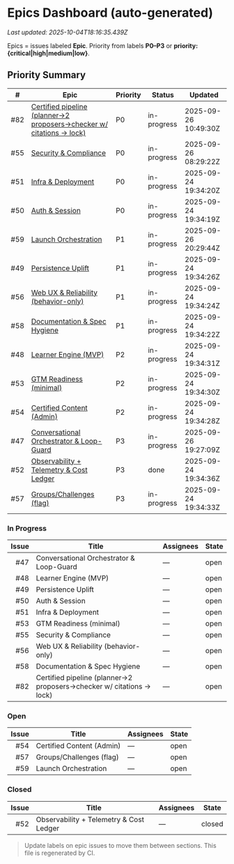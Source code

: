 # Epics Dashboard (auto-generated)

_Last updated: 2025-10-04T18:16:35.439Z_

Epics = issues labeled **Epic**. Priority from labels **P0–P3** or **priority:{critical|high|medium|low}**.

## Priority Summary

| # | Epic | Priority | Status | Updated |
|---|------|----------|--------|---------|
| #82 | [Certified pipeline (planner→2 proposers→checker w/ citations → lock)](https://github.com/robnreb1/cerply/issues/82) | P0 | in-progress | 2025-09-26 10:49:30Z |
| #55 | [Security & Compliance](https://github.com/robnreb1/cerply/issues/55) | P0 | in-progress | 2025-09-26 08:29:22Z |
| #51 | [Infra & Deployment](https://github.com/robnreb1/cerply/issues/51) | P0 | in-progress | 2025-09-24 19:34:20Z |
| #50 | [Auth & Session](https://github.com/robnreb1/cerply/issues/50) | P0 | in-progress | 2025-09-24 19:34:19Z |
| #59 | [Launch Orchestration](https://github.com/robnreb1/cerply/issues/59) | P1 | in-progress | 2025-09-26 20:29:44Z |
| #49 | [Persistence Uplift](https://github.com/robnreb1/cerply/issues/49) | P1 | in-progress | 2025-09-24 19:34:26Z |
| #56 | [Web UX & Reliability (behavior-only)](https://github.com/robnreb1/cerply/issues/56) | P1 | in-progress | 2025-09-24 19:34:24Z |
| #58 | [Documentation & Spec Hygiene](https://github.com/robnreb1/cerply/issues/58) | P1 | in-progress | 2025-09-24 19:34:22Z |
| #48 | [Learner Engine (MVP)](https://github.com/robnreb1/cerply/issues/48) | P2 | in-progress | 2025-09-24 19:34:31Z |
| #53 | [GTM Readiness (minimal)](https://github.com/robnreb1/cerply/issues/53) | P2 | in-progress | 2025-09-24 19:34:30Z |
| #54 | [Certified Content (Admin)](https://github.com/robnreb1/cerply/issues/54) | P2 | in-progress | 2025-09-24 19:34:28Z |
| #47 | [Conversational Orchestrator & Loop-Guard](https://github.com/robnreb1/cerply/issues/47) | P3 | in-progress | 2025-09-26 19:27:09Z |
| #52 | [Observability + Telemetry & Cost Ledger](https://github.com/robnreb1/cerply/issues/52) | P3 | done | 2025-09-24 19:34:36Z |
| #57 | [Groups/Challenges (flag)](https://github.com/robnreb1/cerply/issues/57) | P3 | in-progress | 2025-09-24 19:34:33Z |

### In Progress

| Issue | Title | Assignees | State |
|---:|---|---|---|
| #47 | Conversational Orchestrator & Loop-Guard | — | open |
| #48 | Learner Engine (MVP) | — | open |
| #49 | Persistence Uplift | — | open |
| #50 | Auth & Session | — | open |
| #51 | Infra & Deployment | — | open |
| #53 | GTM Readiness (minimal) | — | open |
| #55 | Security & Compliance | — | open |
| #56 | Web UX & Reliability (behavior-only) | — | open |
| #58 | Documentation & Spec Hygiene | — | open |
| #82 | Certified pipeline (planner→2 proposers→checker w/ citations → lock) | — | open |

### Open

| Issue | Title | Assignees | State |
|---:|---|---|---|
| #54 | Certified Content (Admin) | — | open |
| #57 | Groups/Challenges (flag) | — | open |
| #59 | Launch Orchestration | — | open |

### Closed

| Issue | Title | Assignees | State |
|---:|---|---|---|
| #52 | Observability + Telemetry & Cost Ledger | — | closed |

> Update labels on epic issues to move them between sections. This file is regenerated by CI.
